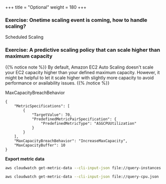 +++
title = "Optional"
weight = 180
+++


### Exercise: Onetime scaling event is coming, how to handle scaling?

Scheduled Scaling

### Exercise: A predictive scaling policy that can scale higher than maximum capacity

{{% notice note %}}
By default, Amazon EC2 Auto Scaling doesn't scale your EC2 capacity higher than your defined maximum capacity. However, it might be helpful to let it scale higher with slightly more capacity to avoid performance or availability issues.
{{% /notice %}}

MaxCapacityBreachBehavior

```
{
    "MetricSpecifications": [
        {
            "TargetValue": 70,
            "PredefinedMetricPairSpecification": {
                "PredefinedMetricType": "ASGCPUUtilization"
            }
        }
    ],
    "MaxCapacityBreachBehavior": "IncreaseMaxCapacity",
    "MaxCapacityBuffer": 10
}
```


**Export metric data**

```bash
aws cloudwatch get-metric-data --cli-input-json file://query-instances.json | jq '.MetricDataResults[].Values' > instances-results.json
```

```bash
aws cloudwatch get-metric-data --cli-input-json file://query-cpu.json | jq '.MetricDataResults[].Values' > cpu-results.json
```
